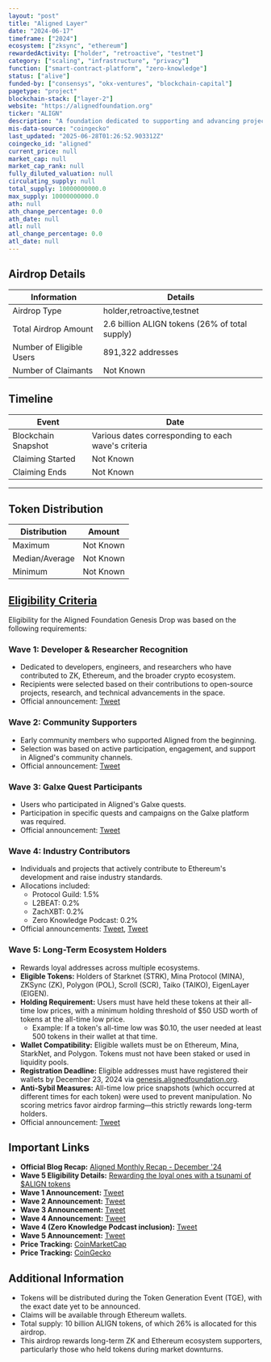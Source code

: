 ```yaml
---
layout: "post"
title: "Aligned Layer"
date: "2024-06-17"
timeframe: ["2024"]
ecosystem: ["zksync", "ethereum"]
rewardedActivity: ["holder", "retroactive", "testnet"]
category: ["scaling", "infrastructure", "privacy"]
function: ["smart-contract-platform", "zero-knowledge"]
status: ["alive"]
funded-by: ["consensys", "okx-ventures", "blockchain-capital"]
pagetype: "project"
blockchain-stack: ["layer-2"]
website: "https://alignedfoundation.org"
ticker: "ALIGN"
description: "A foundation dedicated to supporting and advancing projects within the Ethereum and Zero Knowledge (ZK) ecosystems."
mis-data-source: "coingecko"
last_updated: "2025-06-28T01:26:52.903312Z"
coingecko_id: "aligned"
current_price: null
market_cap: null
market_cap_rank: null
fully_diluted_valuation: null
circulating_supply: null
total_supply: 10000000000.0
max_supply: 10000000000.0
ath: null
ath_change_percentage: 0.0
ath_date: null
atl: null
atl_change_percentage: 0.0
atl_date: null
---
```


## Airdrop Details

| Information              | Details                                        |
| ------------------------ | ---------------------------------------------- |
| Airdrop Type             | holder,retroactive,testnet                     |
| Total Airdrop Amount     | 2.6 billion ALIGN tokens (26% of total supply) |
| Number of Eligible Users | 891,322 addresses                              |
| Number of Claimants      | Not Known                                      |

## Timeline

| Event               | Date                                                |
| ------------------- | --------------------------------------------------- |
| Blockchain Snapshot | Various dates corresponding to each wave's criteria |
| Claiming Started    | Not Known                                           |
| Claiming Ends       | Not Known                                           |

---

## Token Distribution

| Distribution   | Amount    |
| -------------- | --------- |
| Maximum        | Not Known |
| Median/Average | Not Known |
| Minimum        | Not Known |

## [Eligibility Criteria](https://blog.alignedlayer.com/rewarding-the-loyal-ones-with-a-tsunami-of-align-tokens/)

Eligibility for the Aligned Foundation Genesis Drop was based on the following requirements:

### Wave 1: Developer & Researcher Recognition
- Dedicated to developers, engineers, and researchers who have contributed to ZK, Ethereum, and the broader crypto ecosystem.
- Recipients were selected based on their contributions to open-source projects, research, and technical advancements in the space.
- Official announcement: [Tweet](https://x.com/AlignedFndn/status/1865284878272492027)

### Wave 2: Community Supporters
- Early community members who supported Aligned from the beginning.
- Selection was based on active participation, engagement, and support in Aligned's community channels.
- Official announcement: [Tweet](https://x.com/alignedlayer/status/1867025781676769642)

### Wave 3: Galxe Quest Participants
- Users who participated in Aligned's Galxe quests.
- Participation in specific quests and campaigns on the Galxe platform was required.
- Official announcement: [Tweet](https://x.com/alignedlayer/status/1868019346385347013)

### Wave 4: Industry Contributors
- Individuals and projects that actively contribute to Ethereum's development and raise industry standards.
- Allocations included:
  - Protocol Guild: 1.5%
  - L2BEAT: 0.2%
  - ZachXBT: 0.2%
  - Zero Knowledge Podcast: 0.2%
- Official announcements: [Tweet](https://x.com/alignedlayer/status/1868480361824760301), [Tweet](https://x.com/alignedlayer/status/1871284879394267136)

### Wave 5: Long-Term Ecosystem Holders
- Rewards loyal addresses across multiple ecosystems.
- **Eligible Tokens:** Holders of Starknet (STRK), Mina Protocol (MINA), ZKSync (ZK), Polygon (POL), Scroll (SCR), Taiko (TAIKO), EigenLayer (EIGEN).
- **Holding Requirement:** Users must have held these tokens at their all-time low prices, with a minimum holding threshold of $50 USD worth of tokens at the all-time low price.
  - Example: If a token's all-time low was $0.10, the user needed at least 500 tokens in their wallet at that time.
- **Wallet Compatibility:** Eligible wallets must be on Ethereum, Mina, StarkNet, and Polygon. Tokens must not have been staked or used in liquidity pools.
- **Registration Deadline:** Eligible addresses must have registered their wallets by December 23, 2024 via [genesis.alignedfoundation.org](https://genesis.alignedfoundation.org).
- **Anti-Sybil Measures:** All-time low price snapshots (which occurred at different times for each token) were used to prevent manipulation. No scoring metrics favor airdrop farming—this strictly rewards long-term holders.
- Official announcement: [Tweet](https://x.com/alignedlayer/status/1868959198689501363)

## Important Links

- **Official Blog Recap:** [Aligned Monthly Recap - December '24](https://blog.alignedlayer.com/aligned-monthly-recap-december-24/)
- **Wave 5 Eligibility Details:** [Rewarding the loyal ones with a tsunami of $ALIGN tokens](https://blog.alignedlayer.com/rewarding-the-loyal-ones-with-a-tsunami-of-align-tokens/)
- **Wave 1 Announcement:** [Tweet](https://x.com/AlignedFndn/status/1865284878272492027)
- **Wave 2 Announcement:** [Tweet](https://x.com/alignedlayer/status/1867025781676769642)
- **Wave 3 Announcement:** [Tweet](https://x.com/alignedlayer/status/1868019346385347013)
- **Wave 4 Announcement:** [Tweet](https://x.com/alignedlayer/status/1868480361824760301)
- **Wave 4 (Zero Knowledge Podcast inclusion):** [Tweet](https://x.com/alignedlayer/status/1871284879394267136)
- **Wave 5 Announcement:** [Tweet](https://x.com/alignedlayer/status/1868959198689501363)
- **Price Tracking:** [CoinMarketCap](https://coinmarketcap.com/currencies/aligned)
- **Price Tracking:** [CoinGecko](https://www.coingecko.com/en/coins/aligned)

## Additional Information

- Tokens will be distributed during the Token Generation Event (TGE), with the exact date yet to be announced.
- Claims will be available through Ethereum wallets.
- Total supply: 10 billion ALIGN tokens, of which 26% is allocated for this airdrop.
- This airdrop rewards long-term ZK and Ethereum ecosystem supporters, particularly those who held tokens during market downturns.
